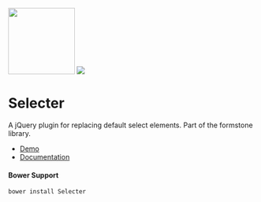 <a href="http://bower.io" target="_blank"><img src="http://benschwarz.github.io/bower-badges/badge@2x.png" atl="Available on Bower" style="width:135px;"></a> <a href="http://gruntjs.com" target="_blank"><img src="https://cdn.gruntjs.com/builtwith.png" atl="Built with Grunt" style="margin-top:;"></a>

# Selecter

A jQuery plugin for replacing default select elements. Part of the formstone library.

- [Demo](http://www.benplum.com/components/Selecter/demo/index.html)
- [Documentation](http://www.benplum.com/formstone/selecter/)

#### Bower Support

`bower install Selecter`